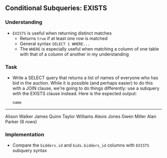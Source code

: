 ## Conditional Subqueries: EXISTS

### Understanding
- `EXISTS` is useful when returning distinct matches
  + Returns `true` if at least one row is matched
  + General syntax `SELECT 1 WHERE...`
  + The `WHERE` is especially useful when matching a column of one table with that of a column of another in my understanding

### Task
- Write a SELECT query that returns a list of names of everyone who has bid in the auction. While it is possible (and perhaps easier) to do this with a JOIN clause, we're going to do things differently: use a subquery with the EXISTS clause instead. Here is the expected output:

      name
-----------------
 Alison Walker
 James Quinn
 Taylor Williams
 Alexis Jones
 Gwen Miller
 Alan Parker
(6 rows)

### Implementation
- Compare the `bidders.id` and `bids.bidders_id` columns with `EXISTS` subquery syntax

